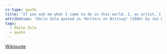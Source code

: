 ```yaml
---
cc-type: quote
title: "If you ask me what I came to do in this world, I, an artist, I will answer you: I am here to live out loud!"
attribution: "Émile Zola quoted in *Writers on Writing* (1986) by Jon Winokur"
tags:
  - Émile Zola
  - quote
---
```

[Wikiquote](https://en.wikiquote.org/wiki/%C3%89mile_Zola)